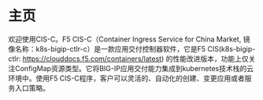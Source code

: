 # 主页

欢迎使用CIS-C。F5 CIS-C（Container Ingress Service for China Market, 镜像名称：k8s-bigip-ctlr-c）是一款应用交付控制器软件，它是F5 CIS(k8s-bigip-ctlr: https://clouddocs.f5.com/containers/latest) 的性能改进版本，功能上仅关注ConfigMap资源类型。它将BIG-IP应用交付能力集成到kubernetes技术栈的云环境中。使用F5 CIS-C程序，客户可以灵活的、自动化的创建、变更应用或者服务入口策略。
